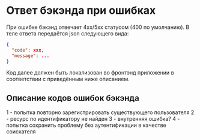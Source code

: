 # Ответ бэкэнда при ошибках
При ошибке бэкэнд отвечает 4xx/5xx статусом (400 по умолчанию).
В теле ответа передаётся json следующего вида:
```json
{
  "code": xxx,
  "message": ...
}
```
Код далее должен быть локализован во фронтэнд приложении в соответствии с приведённым ниже описанием.

## Описание кодов ошибок бэкэнда
1 - попытка повторно зарегистрировать существующего пользователя
2 - ресурс по идентификатору не найден
3 - внутренняя ошибка?
4 - попытка сохранить проблему без аутентификации в качестве соискателя
